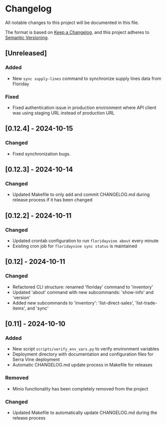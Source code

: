 # Changelog

All notable changes to this project will be documented in this file.

The format is based on [Keep a Changelog](https://keepachangelog.com/en/1.0.0/),
and this project adheres to [Semantic Versioning](https://semver.org/spec/v2.0.0.html).

## [Unreleased]

### Added

- New `sync supply-lines` command to synchronize supply lines data from Floriday

### Fixed

- Fixed authentication issue in production environment where API client was using staging URL instead of production URL

## [0.12.4] - 2024-10-15

### Changed

- Fixed synchronization bugs.

## [0.12.3] - 2024-10-14

### Changed

- Updated Makefile to only add and commit CHANGELOG.md during release process if it has been changed

## [0.12.2] - 2024-10-11

### Changed

- Updated crontab configuration to run `floridayvine about` every minute
- Existing cron job for `floridayvine sync status` is maintained

## [0.12] - 2024-10-11

### Changed

- Refactored CLI structure: renamed 'floriday' command to 'inventory'
- Updated 'about' command with new subcommands: 'show-info' and 'version'
- Added new subcommands to 'inventory': 'list-direct-sales', 'list-trade-items', and 'sync'

## [0.11] - 2024-10-10

### Added

- New script `scripts/verify_env_vars.py` to verify environment variables
- Deployment directory with documentation and configuration files for Serra Vine deployment
- Automatic CHANGELOG.md update process in Makefile for releases

### Removed

- Minio functionality has been completely removed from the project

### Changed

- Updated Makefile to automatically update CHANGELOG.md during the release process
